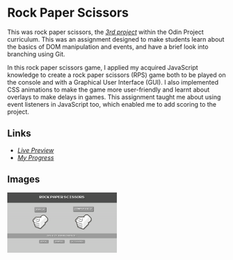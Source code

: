 # Rock Paper Scissors

This was rock paper scissors, the [*3rd project*](https://www.theodinproject.com/lessons/foundations-rock-paper-scissors) within the Odin Project curriculum. This was an assignment designed to make students learn about the basics of DOM manipulation and events, and have a brief look into branching using Git.

In this rock paper scissors game, I applied my acquired JavaScript knowledge to create a rock paper scissors (RPS) game both to be played on the console and with a Graphical User Interface (GUI). I also implemented CSS animations to make the game more user-friendly and learnt about overlays to make delays in games. This assignment taught me about using event listeners in JavaScript too, which enabled me to add scoring to the project.

## Links

- [*Live Preview*](https://devvivan.github.io/odin-rock-paper-scissors/)
- [*My Progress*](https://github.com/DevVivan/odin-project)

## Images

<img src="screenshots/gif-1.gif" height="50%" width="50%">


